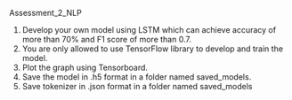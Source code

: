 Assessment_2_NLP

1) Develop your own model using LSTM which can achieve accuracy of more
than 70% and F1 score of more than 0.7.
2) You are only allowed to use TensorFlow library to develop and train the
model.
3) Plot the graph using Tensorboard.
4) Save the model in .h5 format in a folder named saved_models.
5) Save tokenizer in .json format in a folder named saved_models
